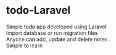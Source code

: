 # todo-Laravel
Simple todo app developed using Laravel<br>
Import database or run migration files <br>
Anyone can add, update and delete notes .<br>
Simple to learn
